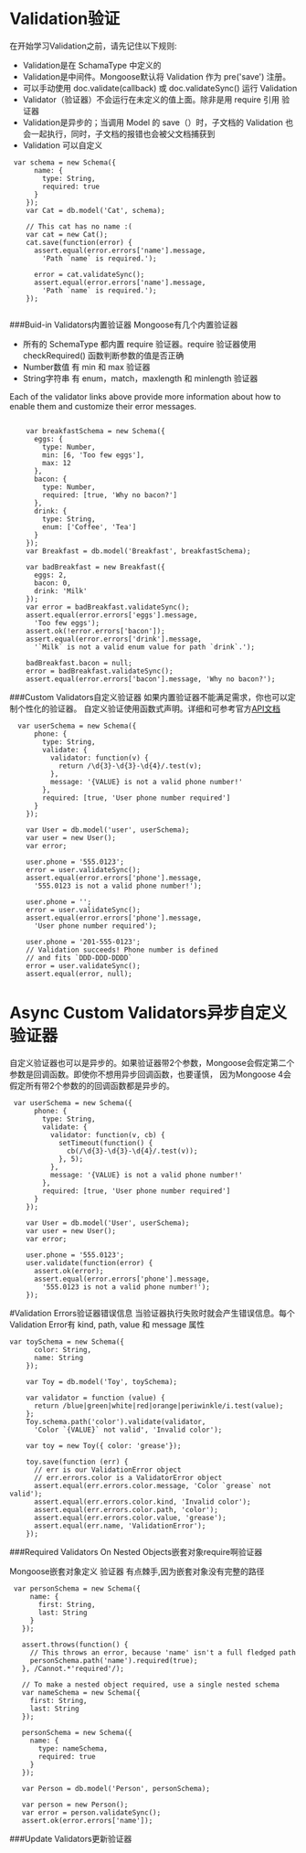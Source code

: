 # Validation验证

在开始学习Validation之前，请先记住以下规则:

+ Validation是在 SchamaType 中定义的
+ Validation是中间件。Mongoose默认将 Validation 作为 pre('save') 注册。
+ 可以手动使用 doc.validate(callback) 或 doc.validateSync() 运行 Validation
+ Validator（验证器）不会运行在未定义的值上面。除非是用 require 引用 验证器
+ Validation是异步的；当调用 Model 的 save（）时，子文档的 Validation 也会一起执行，同时，子文档的报错也会被父文档捕获到
+ Validation 可以自定义

```
 var schema = new Schema({
      name: {
        type: String,
        required: true
      }
    });
    var Cat = db.model('Cat', schema);

    // This cat has no name :(
    var cat = new Cat();
    cat.save(function(error) {
      assert.equal(error.errors['name'].message,
        'Path `name` is required.');

      error = cat.validateSync();
      assert.equal(error.errors['name'].message,
        'Path `name` is required.');
    });
  
```

###Buid-in Validators内置验证器
Mongoose有几个内置验证器
+ 所有的 SchemaType 都内置 require 验证器。require 验证器使用 checkRequired() 函数判断参数的值是否正确
+ Number数值 有 min 和 max 验证器
+ String字符串 有 enum，match，maxlength 和 minlength 验证器

Each of the validator links above provide more information about how to enable them and customize their error messages.

```

    var breakfastSchema = new Schema({
      eggs: {
        type: Number,
        min: [6, 'Too few eggs'],
        max: 12
      },
      bacon: {
        type: Number,
        required: [true, 'Why no bacon?']
      },
      drink: {
        type: String,
        enum: ['Coffee', 'Tea']
      }
    });
    var Breakfast = db.model('Breakfast', breakfastSchema);

    var badBreakfast = new Breakfast({
      eggs: 2,
      bacon: 0,
      drink: 'Milk'
    });
    var error = badBreakfast.validateSync();
    assert.equal(error.errors['eggs'].message,
      'Too few eggs');
    assert.ok(!error.errors['bacon']);
    assert.equal(error.errors['drink'].message,
      '`Milk` is not a valid enum value for path `drink`.');

    badBreakfast.bacon = null;
    error = badBreakfast.validateSync();
    assert.equal(error.errors['bacon'].message, 'Why no bacon?');
```

###Custom Validators自定义验证器
如果内置验证器不能满足需求，你也可以定制个性化的验证器。
自定义验证使用函数式声明。详细和可参考官方[API文档](mongoosejs.com/docs/api.html#schematype_SchemaType-validate)

```
  var userSchema = new Schema({
      phone: {
        type: String,
        validate: {
          validator: function(v) {
            return /\d{3}-\d{3}-\d{4}/.test(v);
          },
          message: '{VALUE} is not a valid phone number!'
        },
        required: [true, 'User phone number required']
      }
    });

    var User = db.model('user', userSchema);
    var user = new User();
    var error;

    user.phone = '555.0123';
    error = user.validateSync();
    assert.equal(error.errors['phone'].message,
      '555.0123 is not a valid phone number!');

    user.phone = '';
    error = user.validateSync();
    assert.equal(error.errors['phone'].message,
      'User phone number required');

    user.phone = '201-555-0123';
    // Validation succeeds! Phone number is defined
    // and fits `DDD-DDD-DDDD`
    error = user.validateSync();
    assert.equal(error, null);
```

# Async Custom Validators异步自定义验证器

自定义验证器也可以是异步的。如果验证器带2个参数，Mongoose会假定第二个参数是回调函数。即使你不想用异步回调函数，也要谨慎， 因为Mongoose 4会假定所有带2个参数的的回调函数都是异步的。

```
 var userSchema = new Schema({
      phone: {
        type: String,
        validate: {
          validator: function(v, cb) {
            setTimeout(function() {
              cb(/\d{3}-\d{3}-\d{4}/.test(v));
            }, 5);
          },
          message: '{VALUE} is not a valid phone number!'
        },
        required: [true, 'User phone number required']
      }
    });

    var User = db.model('User', userSchema);
    var user = new User();
    var error;

    user.phone = '555.0123';
    user.validate(function(error) {
      assert.ok(error);
      assert.equal(error.errors['phone'].message,
        '555.0123 is not a valid phone number!');
    });
```

#Validation Errors验证器错误信息
当验证器执行失败时就会产生错误信息。每个 Validation Error有 kind, path, value 和 message 属性

```
var toySchema = new Schema({
      color: String,
      name: String
    });

    var Toy = db.model('Toy', toySchema);

    var validator = function (value) {
      return /blue|green|white|red|orange|periwinkle/i.test(value);
    };
    Toy.schema.path('color').validate(validator,
      'Color `{VALUE}` not valid', 'Invalid color');

    var toy = new Toy({ color: 'grease'});

    toy.save(function (err) {
      // err is our ValidationError object
      // err.errors.color is a ValidatorError object
      assert.equal(err.errors.color.message, 'Color `grease` not valid');
      assert.equal(err.errors.color.kind, 'Invalid color');
      assert.equal(err.errors.color.path, 'color');
      assert.equal(err.errors.color.value, 'grease');
      assert.equal(err.name, 'ValidationError');
    });
```
###Required Validators On Nested Objects嵌套对象require啊验证器

Mongoose嵌套对象定义 验证器 有点棘手,因为嵌套对象没有完整的路径

 ```
  var personSchema = new Schema({
      name: {
        first: String,
        last: String
      }
    });

    assert.throws(function() {
      // This throws an error, because 'name' isn't a full fledged path
      personSchema.path('name').required(true);
    }, /Cannot.*'required'/);

    // To make a nested object required, use a single nested schema
    var nameSchema = new Schema({
      first: String,
      last: String
    });

    personSchema = new Schema({
      name: {
        type: nameSchema,
        required: true
      }
    });

    var Person = db.model('Person', personSchema);

    var person = new Person();
    var error = person.validateSync();
    assert.ok(error.errors['name']);
 ```
 
 ###Update Validators更新验证器
 
 
 
 
